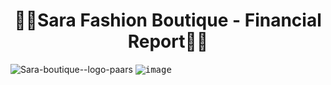 # <h1 align=center> 👜💄Sara Fashion Boutique - Financial Report💄👜
![Sara-boutique--logo-paars](https://github.com/user-attachments/assets/8ecdec3e-c99d-433e-8ae8-88d92878d47b)
<kbd>
![image](https://github.com/user-attachments/assets/7a52cfd6-0bc5-4432-b030-500f32c4beac)


</kbd>
